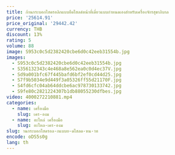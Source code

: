 ```yaml
---
title: ก้านกระบอกไฮดรอลิกแบบยืดไสลด์หน้าที่เดี่ยวแบบกําหนดเองสําหรับเครื่องจักรสุขาภิบาล
price: '25614.91'
price_original: '29442.42'
currency: THB
discount: 13%
rating: 5
volume: 88
image: S953c0c5d2382420cbe6d0c42eeb31554b.jpg
images:
  - S953c0c5d2382420cbe6d0c42eeb31554b.jpg
  - S356132343c4e468a8e562ea0c0d4ec37V.jpg
  - Sd9a001bfc67f445bafd6bf2ef0cd44d25.jpg
  - S7f9b5034e9d449f3a05326ff55d21170F.jpg
  - S4fd6cfc04ab64ddcbe6ac978730133742.jpg
  - S9fe80c2821224307b1db88055230dfbes.jpg
video: 4000272210881.mp4
categories:
  - name: เครื่องมือ
    slug: เคร-องม
  - name: อะไหล่ เครื่องมือ
    slug: อะไหล-เคร-องม
slug: านกระบอกไฮดรอล-กแบบย-ดไสลด-หน-าท
encode: oDS5s0g
lang: th
---
```

  
